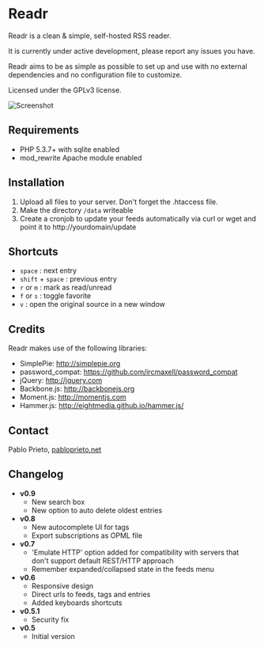 # Readr

Readr is a clean & simple, self-hosted RSS reader. 

It is currently under active development, please report any issues you have.

Readr aims to be as simple as possible to set up and use with no external dependencies and no configuration file to customize.
 
Licensed under the GPLv3 license.

![Screenshot](http://readr.pabloprieto.net/screenshot.png)

## Requirements

* PHP 5.3.7+ with sqlite enabled
* mod_rewrite Apache module enabled

## Installation

1. Upload all files to your server. Don't forget the .htaccess file.
2. Make the directory `/data` writeable
3. Create a cronjob to update your feeds automatically via curl or wget and point it to http://yourdomain/update

## Shortcuts

* `space` : next entry
* `shift` + `space` : previous entry
* `r` or `m` : mark as read/unread
* `f` or `s` : toggle favorite
* `v` : open the original source in a new window

## Credits

Readr makes use of the following libraries:

* SimplePie: http://simplepie.org
* password_compat: https://github.com/ircmaxell/password_compat
* jQuery: http://jquery.com
* Backbone.js: http://backbonejs.org
* Moment.js: http://momentjs.com
* Hammer.js: http://eightmedia.github.io/hammer.js/

## Contact

Pablo Prieto, [pabloprieto.net](http://pabloprieto.net/)

## Changelog

* **v0.9**
	- New search box
	- New option to auto delete oldest entries
* **v0.8**
	- New autocomplete UI for tags
	- Export subscriptions as OPML file
* **v0.7**
	- 'Emulate HTTP' option added for compatibility with servers that don't support default REST/HTTP approach
	- Remember expanded/collapsed state in the feeds menu
* **v0.6**
	- Responsive design
	- Direct urls to feeds, tags and entries
	- Added keyboards shortcuts
* **v0.5.1**
	- Security fix
* **v0.5**
	- Initial version


